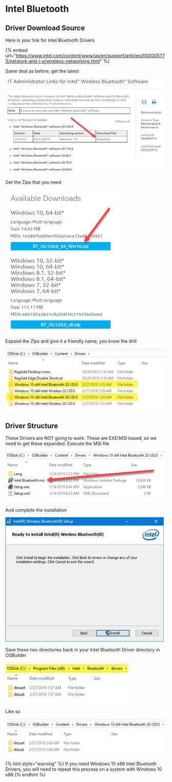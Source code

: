 # Intel Bluetooth

## Driver Download Source

Here is your link for Intel Bluetooth Drivers

{% embed url="https://www.intel.com/content/www/us/en/support/articles/000005773/network-and-i-o/wireless-networking.html" %}

Same deal as before, get the latest

![](../../../../../.gitbook/assets/image%20%2825%29.png)

Get the Zips that you need

![](../../../../../.gitbook/assets/image%20%2881%29.png)

Expand the Zips and give it a friendly name, you know the drill

![](../../../../../.gitbook/assets/image%20%2883%29.png)

## 

## Driver Structure

These Drivers are NOT going to work.  These are EXE\MSI based, so we need to get these expanded.  Execute the MSI file

![](../../../../../.gitbook/assets/image%20%2846%29.png)

And complete the installation

![](../../../../../.gitbook/assets/image%20%2830%29.png)

Save these two directories back in your Intel Bluetooth Driver directory in OSBuilder

![](../../../../../.gitbook/assets/image%20%2858%29.png)

Like so

![](../../../../../.gitbook/assets/image%20%2888%29.png)

{% hint style="warning" %}
If you need Windows 10 x86 Intel Bluetooth Drivers, you will need to repeat this process on a system with Windows 10 x86
{% endhint %}


